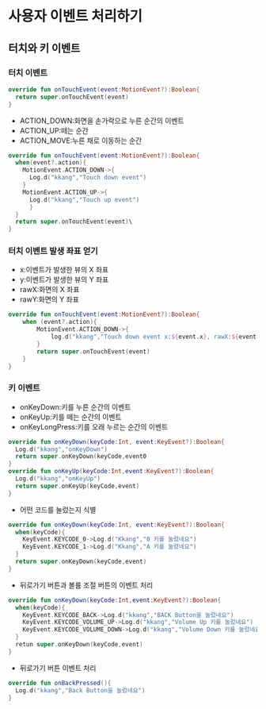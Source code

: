 # 사용자 이벤트 처리하기
## 터치와 키 이벤트
### 터치 이벤트
```kotlin
override fun onTouchEvent(event:MotionEvent?):Boolean{
  return super.onTouchEvent(event)
}
```
- ACTION_DOWN:화면을 손가락으로 누른 순간의 이벤트
- ACTION_UP:떼는 순간
- ACTION_MOVE:누른 채로 이동하는 순간

```kotlin
override fun onTouchEvent(event:MotionEvent?):Boolean{
  when(event?.action){
    MotionEvent.ACTION_DOWN->{
      Log.d("kkang","Touch down event")
    }
    MotionEvent.ACTION_UP->{
      Log.d("kkang","Touch up event")
      }
  }
  return super.onTouchEvent(event)\
}
```
### 터치 이벤트 발생 좌표 얻기
- x:이벤트가 발생한 뷰의 X 좌표
- y:이벤트가 발생한 뷰의 Y 좌표
- rawX:화면의 X 좌표
- rawY:화면의 Y 좌표
```kotlin
override fun onTouchEvent(event:MotionEvent?):Boolean{
    when (event?.action){
        MotionEvent.ACTION_DOWN->{
            log.d("kkang","Touch down event x:${event.x}, rawX:${event.rawX}")
        }
        return super.onTouchEvent(event)
    }
}
```

### 키 이벤트
- onKeyDown:키를 누른 순간의 이벤트
- onKeyUp:키를 떼는 순간의 이벤트
- onKeyLongPress:키를 오래 누르는 순간의 이벤트

```kotlin
override fun onKeyDown(keyCode:Int, event:KeyEvent?):Boolean{
  Log.d("kkang","onKeyDown")
  return super.onKeyDown(keyCode,event0
}
override fun onKeyUp(keyCode:Int,event:KeyEvent?):Boolean{
  Log.d("kkang","onKeyUp")
  return super.onKeyUp(keyCode,event)
}
```

- 어떤 코드를 눌렀는지 식별
``` kotlin
override fun onKeyDown(keyCode:Int, event:KeyEvent?):Boolean{
  when(keyCode){
    KeyEvent.KEYCODE_0->Log.d("Kkang","0 키를 눌렀네요")
    KeyEvent.KEYCODE_1->Log.d("Kkang","A 키를 눌렀네요")
  }
  return super.onKeyDown(keyCode,event)
}
```

- 뒤로가기 버튼과 볼륨 조절 버튼의 이벤트 처리
```kotlin
override fun onKeyDown(keyCode:Int,event:KeyEvent?):Boolean{
  when(keyCode){
    KeyEvent.KEYCODE_BACK->Log.d("kkang","BACK Button을 눌렀네요")
    KeyEvent.KEYCODE_VOLUME_UP->Log.d("kkang","Volume Up 키를 눌렀네요")
    KeyEvent.KEYCODE_VOLUME_DOWN->Log.d("kkang","Volume Down 키를 눌렀네요")
  }
  retun super.onKeyDown(keyCode,event)
}
```
- 뒤로가기 버튼 이벤트 처리
```kotlin
override fun onBackPressed(){
  Log.d("kkang","Back Button을 눌렀네요")
}
```
